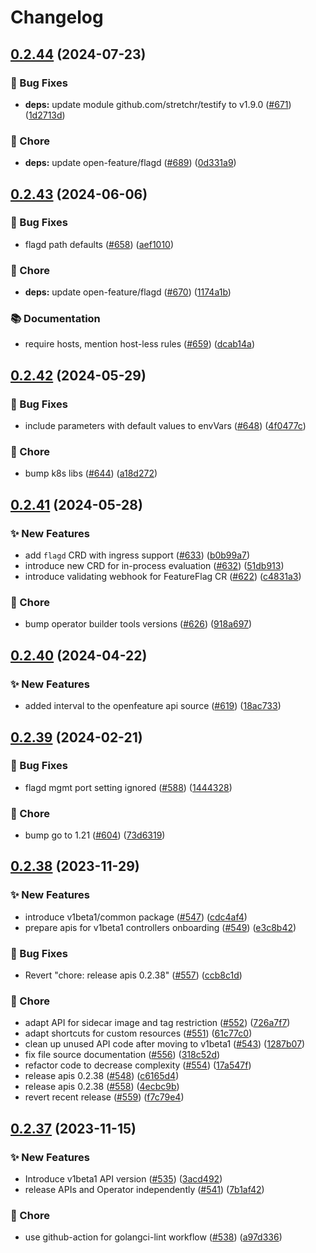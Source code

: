 # Changelog

## [0.2.44](https://github.com/open-feature/open-feature-operator/compare/apis/v0.2.43...apis/v0.2.44) (2024-07-23)


### 🐛 Bug Fixes

* **deps:** update module github.com/stretchr/testify to v1.9.0 ([#671](https://github.com/open-feature/open-feature-operator/issues/671)) ([1d2713d](https://github.com/open-feature/open-feature-operator/commit/1d2713dad6381e56aa3b552c33e1cb3513574a6e))


### 🧹 Chore

* **deps:** update open-feature/flagd ([#689](https://github.com/open-feature/open-feature-operator/issues/689)) ([0d331a9](https://github.com/open-feature/open-feature-operator/commit/0d331a9bc5db752cb3aa49f7ce5afc0830f115fe))

## [0.2.43](https://github.com/open-feature/open-feature-operator/compare/apis/v0.2.42...apis/v0.2.43) (2024-06-06)


### 🐛 Bug Fixes

* flagd path defaults ([#658](https://github.com/open-feature/open-feature-operator/issues/658)) ([aef1010](https://github.com/open-feature/open-feature-operator/commit/aef1010dff162e8d232942e642c68e3e9ba3f35f))


### 🧹 Chore

* **deps:** update open-feature/flagd ([#670](https://github.com/open-feature/open-feature-operator/issues/670)) ([1174a1b](https://github.com/open-feature/open-feature-operator/commit/1174a1b277c1f335b5f73ee76e0c111fd16ace4b))


### 📚 Documentation

* require hosts, mention host-less rules ([#659](https://github.com/open-feature/open-feature-operator/issues/659)) ([dcab14a](https://github.com/open-feature/open-feature-operator/commit/dcab14a2c55ada5f1df34b3ed164c8b334877b68))

## [0.2.42](https://github.com/open-feature/open-feature-operator/compare/apis/v0.2.41...apis/v0.2.42) (2024-05-29)


### 🐛 Bug Fixes

* include parameters with default values to envVars ([#648](https://github.com/open-feature/open-feature-operator/issues/648)) ([4f0477c](https://github.com/open-feature/open-feature-operator/commit/4f0477c8e0da571a1cf11e4ac8b57dba3d98efe2))


### 🧹 Chore

* bump k8s libs ([#644](https://github.com/open-feature/open-feature-operator/issues/644)) ([a18d272](https://github.com/open-feature/open-feature-operator/commit/a18d27270eeb9eb7aaccd9e6fb368a55b94f98ba))

## [0.2.41](https://github.com/open-feature/open-feature-operator/compare/apis/v0.2.40...apis/v0.2.41) (2024-05-28)


### ✨ New Features

* add `flagd` CRD with ingress support ([#633](https://github.com/open-feature/open-feature-operator/issues/633)) ([b0b99a7](https://github.com/open-feature/open-feature-operator/commit/b0b99a7d101fb7e281394acd0d8b22a16546708f))
* introduce new CRD for in-process evaluation ([#632](https://github.com/open-feature/open-feature-operator/issues/632)) ([51db913](https://github.com/open-feature/open-feature-operator/commit/51db913bc708cc60f00e430e372b68c28c7cbda2))
* introduce validating webhook for FeatureFlag CR ([#622](https://github.com/open-feature/open-feature-operator/issues/622)) ([c4831a3](https://github.com/open-feature/open-feature-operator/commit/c4831a3cdc00aec36f3fe9bec9abceafba1f8aa8))


### 🧹 Chore

* bump operator builder tools versions ([#626](https://github.com/open-feature/open-feature-operator/issues/626)) ([918a697](https://github.com/open-feature/open-feature-operator/commit/918a69732fabb34af2f83ca8f650e433e87d0212))

## [0.2.40](https://github.com/open-feature/open-feature-operator/compare/apis/v0.2.39...apis/v0.2.40) (2024-04-22)


### ✨ New Features

* added interval to the openfeature api source ([#619](https://github.com/open-feature/open-feature-operator/issues/619)) ([18ac733](https://github.com/open-feature/open-feature-operator/commit/18ac7331916f5fa19b2f0c8d2fe34f7ba9f1e595))

## [0.2.39](https://github.com/open-feature/open-feature-operator/compare/apis/v0.2.38...apis/v0.2.39) (2024-02-21)


### 🐛 Bug Fixes

* flagd mgmt port setting ignored ([#588](https://github.com/open-feature/open-feature-operator/issues/588)) ([1444328](https://github.com/open-feature/open-feature-operator/commit/1444328691450ee3967d862eebf3a293b4f9fe7c))


### 🧹 Chore

* bump go to 1.21 ([#604](https://github.com/open-feature/open-feature-operator/issues/604)) ([73d6319](https://github.com/open-feature/open-feature-operator/commit/73d6319820220fc114cdfc7d72f8c2327a35ec37))

## [0.2.38](https://github.com/open-feature/open-feature-operator/compare/apis/v0.2.37...apis/v0.2.38) (2023-11-29)


### ✨ New Features

* introduce v1beta1/common package ([#547](https://github.com/open-feature/open-feature-operator/issues/547)) ([cdc4af4](https://github.com/open-feature/open-feature-operator/commit/cdc4af495f370da7165fd67ad9ef54ccf74be3bf))
* prepare apis for v1beta1 controllers onboarding ([#549](https://github.com/open-feature/open-feature-operator/issues/549)) ([e3c8b42](https://github.com/open-feature/open-feature-operator/commit/e3c8b4290be99d78b88ffef686531a38b97e61be))


### 🐛 Bug Fixes

* Revert "chore: release apis 0.2.38" ([#557](https://github.com/open-feature/open-feature-operator/issues/557)) ([ccb8c1d](https://github.com/open-feature/open-feature-operator/commit/ccb8c1d6e12aa36e33239fd96bebbc57fc4ea3bc))


### 🧹 Chore

* adapt API for sidecar image and tag restriction ([#552](https://github.com/open-feature/open-feature-operator/issues/552)) ([726a7f7](https://github.com/open-feature/open-feature-operator/commit/726a7f7149067d2e2696f746a236151fbb67808c))
* adapt shortcuts for custom resources ([#551](https://github.com/open-feature/open-feature-operator/issues/551)) ([61c77c0](https://github.com/open-feature/open-feature-operator/commit/61c77c0c137ec624892c9738ee45828a137f6823))
* clean up unused API code after moving to v1beta1 ([#543](https://github.com/open-feature/open-feature-operator/issues/543)) ([1287b07](https://github.com/open-feature/open-feature-operator/commit/1287b0785fd99cb8bfeaf9fe112aa8a0ed6f5cf9))
* fix file source documentation ([#556](https://github.com/open-feature/open-feature-operator/issues/556)) ([318c52d](https://github.com/open-feature/open-feature-operator/commit/318c52d2ba38dbfee6deb3f06d3392dc14d80a6c))
* refactor code to decrease complexity ([#554](https://github.com/open-feature/open-feature-operator/issues/554)) ([17a547f](https://github.com/open-feature/open-feature-operator/commit/17a547f88595cb6c177ca93e1a8b4ad49f3c1a5f))
* release apis 0.2.38 ([#548](https://github.com/open-feature/open-feature-operator/issues/548)) ([c6165d4](https://github.com/open-feature/open-feature-operator/commit/c6165d426b5be2af89e03695d24fe0b802fb1fe2))
* release apis 0.2.38 ([#558](https://github.com/open-feature/open-feature-operator/issues/558)) ([4ecbc9b](https://github.com/open-feature/open-feature-operator/commit/4ecbc9b8eeac4e1e86c0f4e11ffedf3dbc376f9a))
* revert recent release ([#559](https://github.com/open-feature/open-feature-operator/issues/559)) ([f7c79e4](https://github.com/open-feature/open-feature-operator/commit/f7c79e4c6f5a5dee05d7db1796bfb9891dbd53a0))

## [0.2.37](https://github.com/open-feature/open-feature-operator/compare/apis-v0.2.36...apis/v0.2.37) (2023-11-15)


### ✨ New Features

* Introduce v1beta1 API version ([#535](https://github.com/open-feature/open-feature-operator/issues/535)) ([3acd492](https://github.com/open-feature/open-feature-operator/commit/3acd49289a40e8f07fd20aad46185ac42ceb1b7a))
* release APIs and Operator independently ([#541](https://github.com/open-feature/open-feature-operator/issues/541)) ([7b1af42](https://github.com/open-feature/open-feature-operator/commit/7b1af42ac41e63ccbb1820b31f579ffea679cff6))


### 🧹 Chore

* use github-action for golangci-lint workflow ([#538](https://github.com/open-feature/open-feature-operator/issues/538)) ([a97d336](https://github.com/open-feature/open-feature-operator/commit/a97d336468d5a9b50662f4979784c8388ec10ec1))
